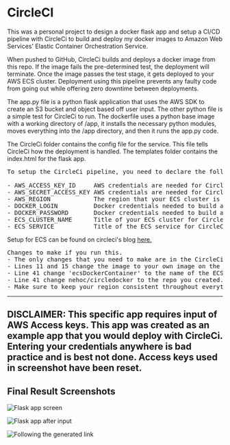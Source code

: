 # CircleCI

This was a personal project to design a docker flask app and setup a CI/CD pipeline with CircleCi to build and deploy my docker images to Amazon Web Services' Elastic Container Orchestration Service. 

When pushed to GitHub, CircleCi builds and deploys a docker image from this repo. If the image fails the pre-determined test, the deployment will terminate. Once the image passes the test stage, it gets deployed to your AWS ECS cluster. Deployment using this pipeline prevents any faulty code from going out while offering zero downtime between deployments.

The app.py file is a python flask application that uses the AWS SDK to create an S3 bucket and object based off user input. The other python file is a simple test for CircleCi to run. The dockerfile uses a python base image with a working directory of /app, it installs the necessary python modules, moves everything into the /app directory, and then it runs the app.py code. 

The CircleCi folder contains the config file for the service. This file tells CircleCi how the deployment is handled. The templates folder contains the index.html for the flask app. 

<pre>
To setup the CircleCi pipeline, you need to declare the following environmental variables within the project settings: 

- AWS_ACCESS_KEY_ID     AWS credentials are needed for CircleCi to push the image into production on AWS ECS.
- AWS_SECRET_ACCESS_KEY AWS credentials are needed for CircleCi to push the image into production on AWS ECS.
- AWS_REGION            The region that your ECS cluster is in.
- DOCKER_LOGIN          Docker credentials needed to build and push the image to Docker Hub.
- DOCKER_PASSWORD       Docker credentials needed to build and push the image to Docker Hub.
- ECS_CLUSTER_NAME      Title of your ECS cluster for CircleCi to push the image to.
- ECS_SERVICE           Title of the ECS service for CircleCI to deploy to.
</pre>

Setup for ECS can be found on circleci's blog [here.](https://circleci.com/blog/use-circleci-orbs-to-build-test-and-deploy-a-simple-go-application-to-aws-ecs/)

<pre>
Changes to make if you run this.
- The only changes that you need to make are in the CircleCi config.yml. 
- Lines 11 and 15 change the image to your own image on the dockerhub repo that you make.
- Line 41 change 'ecsDockerContainer' to the name of the ECS container that you make. 
- Line 41 change nehoc/circledocker to the repo you created.
- Make sure to keep your region consistent throughout everything.
</pre>

---------------------------------------------------------------------------------------------------------------------------------------------------------------------------------
DISCLAIMER: This specific app requires input of AWS Access keys. This app was created as an example app that you would deploy with CircleCi. Entering your credentials anywhere is bad practice and is best not done. Access keys used in screenshot have been reset.
---------------------------------------------------------------------------------------------------------------------------------------------------------------------------------
Final Result Screenshots
---------------------------------------------------------------------------------------------------------------------------------------------------------------------------------


![Flask app screen](http://media.discordapp.net/attachments/400469377998258179/771138782652399666/unknown.png "test")

![Flask app after input](https://media.discordapp.net/attachments/400469377998258179/771138857335914496/unknown.png)

![Following the generated link](https://media.discordapp.net/attachments/400469377998258179/771138980904960010/unknown.png)
